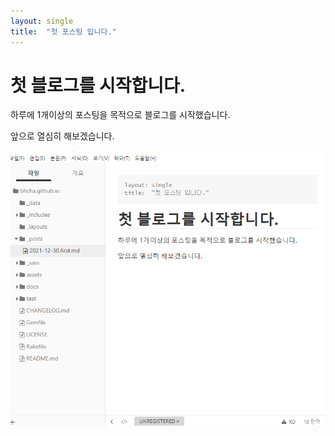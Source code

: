 ```yaml
---
layout: single
title:  "첫 포스팅 입니다."
---
```


# 첫 블로그를 시작합니다.

하루에 1개이상의 포스팅을 목적으로 블로그를 시작했습니다.

앞으로 열심히 해보겠습니다.

<img src="../images/2021-12-30.first/image-20211230165038860.png" alt="image-20211230165038860" style="zoom:200%;" />
